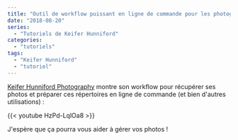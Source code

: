 ```yaml
---
title: "Outil de workflow puissant en ligne de commande pour les photographes 145 vues (anglais)"
date: "2018-08-20"
series:
  - "Tutoriels de Keifer Hunniford"
categories: 
  - "tutoriels"
tags: 
  - "Keifer Hunniford"
  - "tutoriel"
---
```


[Keifer Hunniford Photography](https://www.youtube.com/channel/UCM8XE_Gv3Ui5s4F-5TW16jg) montre son workflow pour récupérer ses photos et préparer ces répertoires en ligne de commande (et bien d'autres utilisations) : 

{{< youtube HzPd-LqlOa8 >}}

J'espère que ça pourra vous aider à gérer vos photos !
